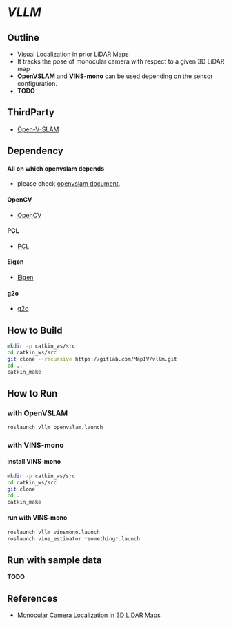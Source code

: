 # *VLLM*
## Outline
* Visual Localization in prior LiDAR Maps
* It tracks the pose of monocular camera with respect to a given 3D LiDAR map
* **OpenVSLAM** and **VINS-mono**  can be used depending on the sensor configuration.
* **TODO**

## ThirdParty
* [Open-V-SLAM](https://github.com/xdspacelab/openvslam)

## Dependency
#### All on which openvslam depends
* please check [openvslam document](https://openvslam.readthedocs.io/en/master/installation.html#dependencies).
 
#### OpenCV
* [OpenCV](https://opencv.org/)

#### PCL
* [PCL](https://pointclouds.org/)

#### Eigen
* [Eigen](http://eigen.tuxfamily.org/index.php?title=Main_Page)
#### g2o
* [g2o](https://github.com/RainerKuemmerle/g2o)


## How to Build
```bash
mkdir -p catkin_ws/src
cd catkin_ws/src
git clone --recursive https://gitlab.com/MapIV/vllm.git
cd ..
catkin_make
```

## How to Run
### with OpenVSLAM
```bash
roslaunch vllm openvslam.launch
```
### with VINS-mono
#### install VINS-mono
```bash
mkdir -p catkin_ws/src
cd catkin_ws/src
git clone 
cd ..
catkin_make
```

#### run with VINS-mono
```bash
roslaunch vllm vinsmono.launch
roslaunch vins_estimator *something*.launch
```

## Run with sample data
**TODO**

## References
* [Monocular Camera Localization in 3D LiDAR Maps](http://www.lifelong-navigation.eu/files/caselitz16iros.pdf)